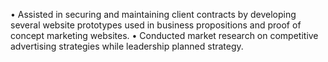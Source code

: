 • Assisted in securing and maintaining client contracts by developing several website prototypes used in business propositions and proof of concept marketing websites.
• Conducted market research on competitive advertising strategies while
leadership planned strategy.
